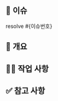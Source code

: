 ## 👀 이슈

resolve #{이슈번호}

## 📌 개요

<!-- PR의 개요를 적어주세요. -->

## 👩‍💻 작업 사항

<!-- 작업한 내용을 적어주세요. -->

## ✅ 참고 사항

<!-- 공유할 내용, 스크린샷 등을 넣어 주세요. -->
